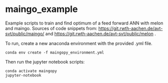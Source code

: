 # maingo_example
Example scripts to train and find optimum of a feed forward ANN with melon and maingo. 
Sources of code snippets from: https://git.rwth-aachen.de/avt-svt/public/maingo/ and https://git.rwth-aachen.de/avt-svt/public/melon .

To run, create a new anaconda environment with the provided .yml file.
````
conda env create -f maingopy_environment.yml
````
Then run the jupyter notebook scripts:

````
conda activate maingopy
jupyter-notebook
````
